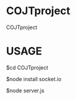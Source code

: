 COJTproject
===========

COJTproject 

USAGE
===========

$cd COJTproject

$node install socket.io

$node server.js